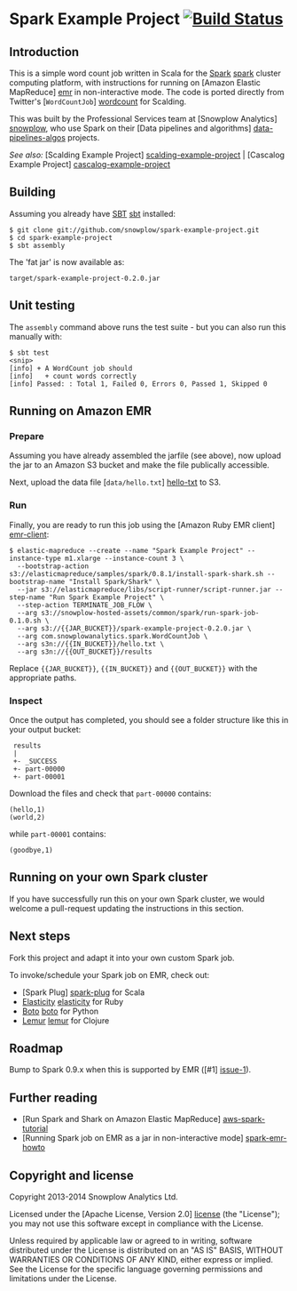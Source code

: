 # Spark Example Project [![Build Status](https://travis-ci.org/snowplow/spark-example-project.png)](https://travis-ci.org/snowplow/spark-example-project)

## Introduction

This is a simple word count job written in Scala for the [Spark] [spark] cluster computing platform, with instructions for running on [Amazon Elastic MapReduce] [emr] in non-interactive mode. The code is ported directly from Twitter's [`WordCountJob`] [wordcount] for Scalding.

This was built by the Professional Services team at [Snowplow Analytics] [snowplow], who use Spark on their [Data pipelines and algorithms] [data-pipelines-algos] projects.

_See also:_ [Scalding Example Project] [scalding-example-project] | [Cascalog Example Project] [cascalog-example-project]

## Building

Assuming you already have [SBT] [sbt] installed:

    $ git clone git://github.com/snowplow/spark-example-project.git
    $ cd spark-example-project
    $ sbt assembly

The 'fat jar' is now available as:

    target/spark-example-project-0.2.0.jar

## Unit testing

The `assembly` command above runs the test suite - but you can also run this manually with:

    $ sbt test
    <snip>
    [info] + A WordCount job should
    [info]   + count words correctly
    [info] Passed: : Total 1, Failed 0, Errors 0, Passed 1, Skipped 0

## Running on Amazon EMR

### Prepare

Assuming you have already assembled the jarfile (see above), now upload the jar to an Amazon S3 bucket and make the file publically accessible.

Next, upload the data file [`data/hello.txt`] [hello-txt] to S3.

### Run

Finally, you are ready to run this job using the [Amazon Ruby EMR client] [emr-client]:

```
$ elastic-mapreduce --create --name "Spark Example Project" --instance-type m1.xlarge --instance-count 3 \
  --bootstrap-action s3://elasticmapreduce/samples/spark/0.8.1/install-spark-shark.sh --bootstrap-name "Install Spark/Shark" \
  --jar s3://elasticmapreduce/libs/script-runner/script-runner.jar --step-name "Run Spark Example Project" \
  --step-action TERMINATE_JOB_FLOW \
  --arg s3://snowplow-hosted-assets/common/spark/run-spark-job-0.1.0.sh \
  --arg s3://{{JAR_BUCKET}}/spark-example-project-0.2.0.jar \
  --arg com.snowplowanalytics.spark.WordCountJob \
  --arg s3n://{{IN_BUCKET}}/hello.txt \
  --arg s3n://{{OUT_BUCKET}}/results
```

Replace `{{JAR_BUCKET}}`, `{{IN_BUCKET}}` and `{{OUT_BUCKET}}` with the appropriate paths.

### Inspect

Once the output has completed, you should see a folder structure like this in your output bucket:

     results
     |
     +- _SUCCESS
     +- part-00000
     +- part-00001

Download the files and check that `part-00000` contains:

    (hello,1)
    (world,2)

while `part-00001` contains:

    (goodbye,1)

## Running on your own Spark cluster

If you have successfully run this on your own Spark cluster, we would welcome a pull-request updating the instructions in this section.

## Next steps

Fork this project and adapt it into your own custom Spark job.

To invoke/schedule your Spark job on EMR, check out:

* [Spark Plug] [spark-plug] for Scala
* [Elasticity] [elasticity] for Ruby
* [Boto] [boto] for Python
* [Lemur] [lemur] for Clojure

## Roadmap

Bump to Spark 0.9.x when this is supported by EMR ([#1] [issue-1]).

## Further reading

* [Run Spark and Shark on Amazon Elastic MapReduce] [aws-spark-tutorial]
* [Running Spark job on EMR as a jar in non-interactive mode] [spark-emr-howto]

## Copyright and license

Copyright 2013-2014 Snowplow Analytics Ltd.

Licensed under the [Apache License, Version 2.0] [license] (the "License");
you may not use this software except in compliance with the License.

Unless required by applicable law or agreed to in writing, software
distributed under the License is distributed on an "AS IS" BASIS,
WITHOUT WARRANTIES OR CONDITIONS OF ANY KIND, either express or implied.
See the License for the specific language governing permissions and
limitations under the License.

[spark]: http://spark-project.org/
[wordcount]: https://github.com/twitter/scalding/blob/master/README.md
[snowplow]: http://snowplowanalytics.com
[data-pipelines-algos]: http://snowplowanalytics.com/services/pipelines.html

[scalding-example-project]: https://github.com/snowplow/scalding-example-project
[cascalog-example-project]: https://github.com/snowplow/cascalog-example-project

[issue-1]: https://github.com/snowplow/spark-example-project/issues/1
[aws-spark-tutorial]: http://aws.amazon.com/articles/4926593393724923
[spark-emr-howto]: https://forums.aws.amazon.com/thread.jspa?messageID=458398

[sbt]: http://www.scala-sbt.org/release/docs/Getting-Started/Setup.html

[emr]: http://aws.amazon.com/elasticmapreduce/
[hello-txt]: https://github.com/snowplow/spark-example-project/raw/master/data/hello.txt
[emr-client]: http://aws.amazon.com/developertools/2264

[elasticity]: https://github.com/rslifka/elasticity
[spark-plug]: https://github.com/ogrodnek/spark-plug
[lemur]: https://github.com/TheClimateCorporation/lemur
[boto]: http://boto.readthedocs.org/en/latest/ref/emr.html

[license]: http://www.apache.org/licenses/LICENSE-2.0
